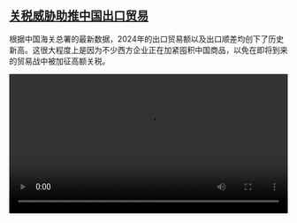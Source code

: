 <!--1737119825000-->
[关税威胁助推中国出口贸易](https://www.dw.com/zh/%E5%85%B3%E7%A8%8E%E5%A8%81%E8%83%81%E5%8A%A9%E6%8E%A8%E4%B8%AD%E5%9B%BD%E5%87%BA%E5%8F%A3%E8%B4%B8%E6%98%93/a-71292950)
------

<p>根据中国海关总署的最新数据，2024年的出口贸易额以及出口顺差均创下了历史新高。这很大程度上是因为不少西方企业正在加紧囤积中国商品，以免在即将到来的贸易战中被加征高额关税。</small></p><video src="https://tvdownloaddw-a.akamaihd.net/Events/mp4/vdt_zh/2025/bchi250114_chinasurplus_01smw_AVC_1280x720.mp4" controls style="width:100%"></video>
